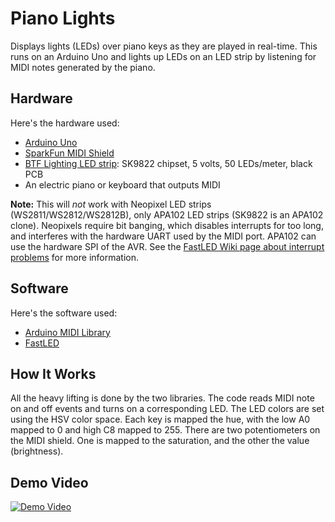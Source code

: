 # Piano Lights

Displays lights (LEDs) over piano keys as they are played in real-time. This runs on an Arduino Uno and lights up LEDs on an LED strip by listening for MIDI notes generated by the piano.

## Hardware

Here's the hardware used:

- [Arduino Uno](https://store-usa.arduino.cc/products/arduino-uno-rev3?selectedStore=us)
- [SparkFun MIDI Shield](https://www.sparkfun.com/products/12898)
- [BTF Lighting LED strip](https://www.btf-lighting.com/collections/sk9822/products/1-sk9822-led-pixel-strip-data-and-clock-dc5v?variant=25941426831460): SK9822 chipset, 5 volts, 50 LEDs/meter, black PCB
- An electric piano or keyboard that outputs MIDI

**Note:** This will *not* work with Neopixel LED strips (WS2811/WS2812/WS2812B), only APA102 LED strips (SK9822 is an APA102 clone). Neopixels require bit banging, which disables interrupts for too long, and interferes with the hardware UART used by the MIDI port. APA102 can use the hardware SPI of the AVR. See the [FastLED Wiki page about interrupt problems](https://github.com/FastLED/FastLED/wiki/Interrupt-problems) for more information.

## Software

Here's the software used:

- [Arduino MIDI Library](https://github.com/FortySevenEffects/arduino_midi_library)
- [FastLED](https://fastled.io)

## How It Works

All the heavy lifting is done by the two libraries. The code reads MIDI note on and off events and turns on a corresponding LED. The LED colors are set using the HSV color space. Each key is mapped the hue, with the low A0 mapped to 0 and high C8 mapped to 255. There are two potentiometers on the MIDI shield. One is mapped to the saturation, and the other the value (brightness).

## Demo Video

[![Demo Video](https://img.youtube.com/vi/J1lft44vSmk/0.jpg)](https://www.youtube.com/watch?v=J1lft44vSmk)
